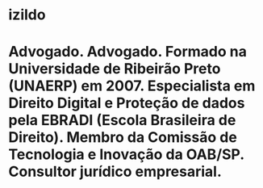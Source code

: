 # izildo
# Advogado. Advogado. Formado na Universidade de Ribeirão Preto (UNAERP) em 2007. Especialista em Direito Digital e Proteção de dados pela EBRADI (Escola Brasileira de Direito). Membro da Comissão de Tecnologia e Inovação da OAB/SP. Consultor jurídico empresarial.
